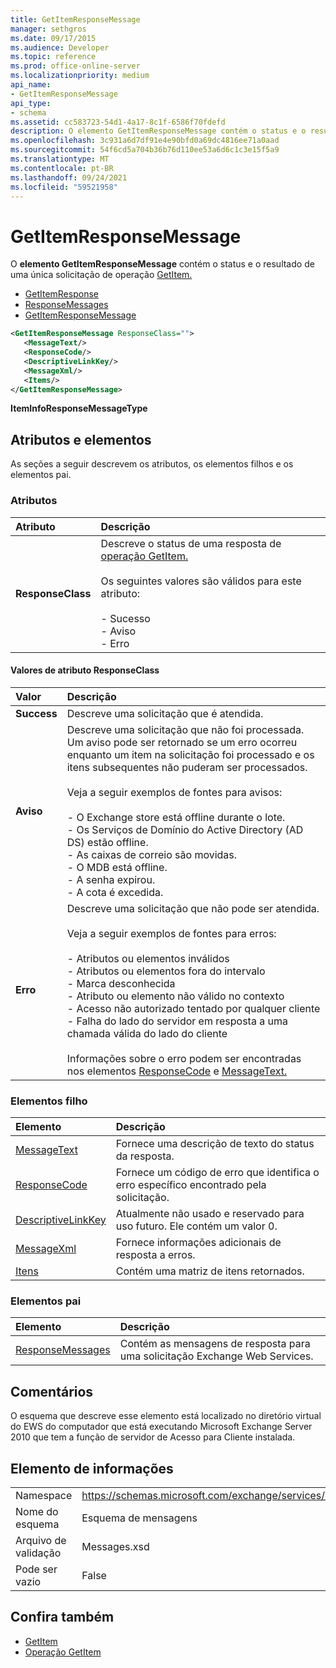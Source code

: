 ```yaml
---
title: GetItemResponseMessage
manager: sethgros
ms.date: 09/17/2015
ms.audience: Developer
ms.topic: reference
ms.prod: office-online-server
ms.localizationpriority: medium
api_name:
- GetItemResponseMessage
api_type:
- schema
ms.assetid: cc583723-54d1-4a17-8c1f-6586f70fdefd
description: O elemento GetItemResponseMessage contém o status e o resultado de uma única solicitação de operação GetItem.
ms.openlocfilehash: 3c931a6d7df91e4e90bfd0a69dc4816ee71a0aad
ms.sourcegitcommit: 54f6cd5a704b36b76d110ee53a6d6c1c3e15f5a9
ms.translationtype: MT
ms.contentlocale: pt-BR
ms.lasthandoff: 09/24/2021
ms.locfileid: "59521958"
---
```

# <a name="getitemresponsemessage"></a>GetItemResponseMessage

O **elemento GetItemResponseMessage** contém o status e o resultado de uma única solicitação de operação [GetItem.](getitem-operation.md) 
  
- [GetItemResponse](getitemresponse.md) 
- [ResponseMessages](responsemessages.md)
- [GetItemResponseMessage](getitemresponsemessage.md)
  
```xml
<GetItemResponseMessage ResponseClass="">
   <MessageText/>
   <ResponseCode/>
   <DescriptiveLinkKey/>
   <MessageXml/>
   <Items/>
</GetItemResponseMessage>
```

**ItemInfoResponseMessageType**

## <a name="attributes-and-elements"></a>Atributos e elementos

As seções a seguir descrevem os atributos, os elementos filhos e os elementos pai.
  
### <a name="attributes"></a>Atributos

|**Atributo**|**Descrição**|
|:-----|:-----|
|**ResponseClass** <br/> | Descreve o status de uma resposta de [operação GetItem.](getitem-operation.md) <br/><br/>Os seguintes valores são válidos para este atributo:<br/><br/>- Sucesso<br/>- Aviso<br/>- Erro |
   
#### <a name="responseclass-attribute-values"></a>Valores de atributo ResponseClass

|**Valor**|**Descrição**|
|:-----|:-----|
|**Success** <br/> |Descreve uma solicitação que é atendida.  <br/> |
|**Aviso** <br/> | Descreve uma solicitação que não foi processada. Um aviso pode ser retornado se um erro ocorreu enquanto um item na solicitação foi processado e os itens subsequentes não puderam ser processados.<br/><br/>Veja a seguir exemplos de fontes para avisos:<br/><br/>- O Exchange store está offline durante o lote.<br/>- Os Serviços de Domínio do Active Directory (AD DS) estão offline.<br/>- As caixas de correio são movidas.<br/>- O MDB está offline.<br/>- A senha expirou.  <br/>- A cota é excedida. |
|**Erro** <br/> | Descreve uma solicitação que não pode ser atendida.<br/><br/>Veja a seguir exemplos de fontes para erros:<br/><br/>- Atributos ou elementos inválidos<br/>- Atributos ou elementos fora do intervalo<br/>- Marca desconhecida<br/>- Atributo ou elemento não válido no contexto<br/>- Acesso não autorizado tentado por qualquer cliente<br/>- Falha do lado do servidor em resposta a uma chamada válida do lado do cliente<br/><br/>Informações sobre o erro podem ser encontradas nos elementos [ResponseCode](responsecode.md) e [MessageText.](messagetext.md) |
   
### <a name="child-elements"></a>Elementos filho

|**Elemento**|**Descrição**|
|:-----|:-----|
|[MessageText](messagetext.md) <br/> |Fornece uma descrição de texto do status da resposta.  <br/> |
|[ResponseCode](responsecode.md) <br/> |Fornece um código de erro que identifica o erro específico encontrado pela solicitação.  <br/> |
|[DescriptiveLinkKey](descriptivelinkkey.md) <br/> |Atualmente não usado e reservado para uso futuro. Ele contém um valor 0.  <br/> |
|[MessageXml](messagexml.md) <br/> |Fornece informações adicionais de resposta a erros.  <br/> |
|[Itens](items.md) <br/> |Contém uma matriz de itens retornados.  <br/> |
   
### <a name="parent-elements"></a>Elementos pai

|**Elemento**|**Descrição**|
|:-----|:-----|
|[ResponseMessages](responsemessages.md) <br/> |Contém as mensagens de resposta para uma solicitação Exchange Web Services.  <br/> |
   
## <a name="remarks"></a>Comentários

O esquema que descreve esse elemento está localizado no diretório virtual do EWS do computador que está executando Microsoft Exchange Server 2010 que tem a função de servidor de Acesso para Cliente instalada.
  
## <a name="element-information"></a>Elemento de informações

|||
|:-----|:-----|
|Namespace  <br/> |https://schemas.microsoft.com/exchange/services/2006/messages  <br/> |
|Nome do esquema  <br/> |Esquema de mensagens  <br/> |
|Arquivo de validação  <br/> |Messages.xsd  <br/> |
|Pode ser vazio  <br/> |False  <br/> |
   
## <a name="see-also"></a>Confira também

- [GetItem](getitem.md)
- [Operação GetItem](getitem-operation.md)

